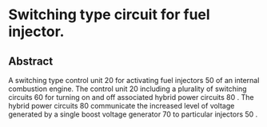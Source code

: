 # Switching type circuit for fuel injector.

## Abstract
A switching type control unit 20 for activating fuel injectors 50 of an internal combustion engine. The control unit 20 including a plurality of switching circuits 60 for turning on and off associated hybrid power circuits 80 . The hybrid power circuits 80 communicate the increased level of voltage generated by a single boost voltage generator 70 to particular injectors 50 .
